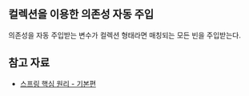 ## 컬렉션을 이용한 의존성 자동 주입

의존성을 자동 주입받는 변수가 컬렉션 형태라면 매칭되는 모든 빈을 주입받는다.

## 참고 자료

- [스프링 핵심 원리 - 기본편](https://www.inflearn.com/course/%EC%8A%A4%ED%94%84%EB%A7%81-%ED%95%B5%EC%8B%AC-%EC%9B%90%EB%A6%AC-%EA%B8%B0%EB%B3%B8%ED%8E%B8)